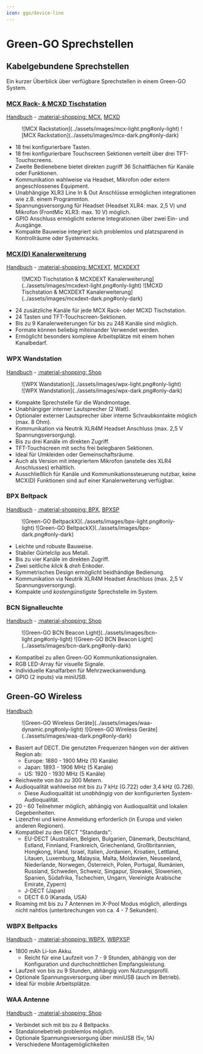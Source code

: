 ```yaml
---
icon: ggo/device-line
---
```

# Green-GO Sprechstellen

## Kabelgebundene Sprechstellen

Ein kurzer Überblick über verfügbare Sprechstellen in einem Green-GO System.

### [MCX Rack- & MCXD Tischstation]()

[Handbuch](https://manual.greengoconnect.com/en/devices/mcx/) - [:material-shopping: MCX](https://www.castinfo.de/greengo-mcx-32-kanal-19-rackstation-1he.html), [MCXD](https://www.castinfo.de/greengo-mcxd-32-kanal-tischstation.html)

<figure markdown>
![MCX Rackstation](../assets/images/mcx-light.png#only-light)
![MCX Rackstation](../assets/images/mcx-dark.png#only-dark)
</figure>

- 18 frei konfigurierbare Tasten.
- 18 frei konfigurierbare Touchscreen Sektionen verteilt über drei TFT-Touchscreens.
- Zweite Bedienebene bietet direkten zugriff 36 Schaltflächen für Kanäle oder Funktionen.
- Kommunikation wahlweise via Headset, Mikrofon oder extern angeschlossenes Equipment.
- Unabhängige XLR3 Line In & Out Anschlüsse ermöglichen integrationen wie z.B. einem Programmton.
- Spannungsversorgung für Headset (Headset XLR4: max. 2,5 V) und Mikrofon (FrontMic XLR3: max. 10 V) möglich.
- GPIO Anschluss ermöglicht externe Integrationen über zwei Ein- und Ausgänge.
- Kompakte Bauweise integriert sich problemlos und platzsparend in Kontrollräume oder Systemracks.

### [MCX(D) Kanalerweiterung]()

[Handbuch](https://manual.greengoconnect.com/en/devices/mcxext/) - [:material-shopping: MCXEXT](https://www.castinfo.de/greengo-mcxext-24-kanal-19-erweiterung-fur-mcx.html), [MCXDEXT](https://www.castinfo.de/greengo-mcxdext-24-kanal-erweiterung-fur-mcxd.html)

<figure markdown>
![MCXD Tischstation & MCXDEXT Kanalerweiterung](../assets/images/mcxdext-light.png#only-light)
![MCXD Tischstation & MCXDEXT Kanalerweiterung](../assets/images/mcxdext-dark.png#only-dark)
</figure>

- 24 zusätzliche Kanäle für jede MCX Rack- oder MCXD Tischstation.
- 24 Tasten und TFT-Touchscreen-Sektionen.
- Bis zu 9 Kanalerweiterungen für bis zu 248 Kanäle sind möglich.
- Formate können beliebig miteinander Verwendet werden.
- Ermöglicht besonders komplexe Arbeitsplätze mit einem hohen Kanalbedarf.

### WPX Wandstation

[Handbuch](https://manual.greengoconnect.com/en/devices/wpx/) - [:material-shopping: Shop](https://www.castinfo.de/green-go-wpx-wandstation.html)

<figure markdown>
![WPX Wandstation](../assets/images/wpx-light.png#only-light)
![WPX Wandstation](../assets/images/wpx-dark.png#only-dark)
</figure>

- Kompakte Sprechstelle für die Wandmontage.
- Unabhängiger interner Lautsprecher (2 Watt).
- Optionaler externer Lautsprecher über interne Schraubkontakte möglich (max. 8 Ohm).
- Kommunikation via Neutrik XLR4M Headset Anschluss (max. 2,5 V Spannungsversorgung).
- Bis zu drei Kanäle im direkten Zugriff.
- TFT-Touchscreen mit sechs frei belegbaren Sektionen.
- Ideal für Umkleiden oder Gemeinschaftsräume.
- Auch als Version mit integriertem Mikrofon (anstelle des XLR4 Anschlusses) erhältlich.
- Ausschließlich für Kanäle und Kommunikationssteuerung nutzbar, keine MCX(D) Funktionen sind auf einer Kanalerweiterung verfügbar.

### BPX Beltpack

[Handbuch](https://manual.greengoconnect.com/en/devices/bpx/) - [:material-shopping: BPX](https://www.castinfo.de/greengo-bpx-beltpack.html), [BPXSP](https://www.castinfo.de/green-go-bpxsp-beltpack-sport-version.html)

<figure markdown>
![Green-GO BeltpackX](../assets/images/bpx-light.png#only-light)
![Green-GO BeltpackX](../assets/images/bpx-dark.png#only-dark)
</figure>

- Leichte und robuste Bauweise.
- Stabiler Gürtelclip aus Metall.
- Bis zu vier Kanäle im direkten Zugriff.
- Zwei seitliche _klick_ & _dreh_ Enkoder.
- Symmetrisches Design ermöglicht beidhändige Bedienung.
- Kommunikation via Neutrik XLR4M Headset Anschluss (max. 2,5 V Spannungsversorgung).
- Kompakte und _kostengünstigste_ Sprechstelle im System.

### BCN Signalleuchte

[Handbuch](https://manual.greengoconnect.com/en/devices/bcn/) - [:material-shopping: Shop](https://www.castinfo.de/green-go-beacon-signal-leuchte.html)

<figure markdown>
![Green-GO BCN Beacon Light](../assets/images/bcn-light.png#only-light)
![Green-GO BCN Beacon Light](../assets/images/bcn-dark.png#only-dark)
</figure>

- Kompatibel zu allen Green-GO Kommunikationssignalen.
- RGB LED-Array für visuelle Signale.
- Individuelle Kanalfarben für Mehrzweckanwendung.
- GPIO (2 inputs) via miniUSB.

## Green-GO Wireless

[Handbuch](https://manual.greengoconnect.com/en/guides/wirelessx/)

<figure markdown>
![Green-GO Wireless Geräte](../assets/images/waa-dynamic.png#only-light)
![Green-GO Wireless Geräte](../assets/images/waa-dark.png#only-dark)
</figure>

- Basiert auf DECT. Die genutzten Frequenzen hängen von der aktiven Region ab:
    - Europe: 1880 - 1900 MHz (10 Kanäle)
    - Japan: 1893 - 1906 MHz (5 Kanäle)
    - US: 1920 - 1930 MHz (5 Kanäle)
- Reichweite von _bis zu_ 300 Metern.
- Audioqualität wahlweise mit bis zu 7 kHz (G.722) oder 3,4 kHz (G.726).
    - Diese Audioqualität ist _unabhängig_ von der konfigurierten System-Audioqualität.
- 20 - 60 Teilnehmer möglich, abhängig von Audioqualität und lokalen Gegebenheiten.
- Lizenzfrei und keine Anmeldung erforderlich (in Europa und vielen anderen Regionen).
- Kompatibel zu den DECT "Standards":
    - EU-DECT (Australien, Belgien, Bulgarien, Dänemark, Deutschland, Estland, Finnland, Frankreich, Griechenland, Großbritannien, Hongkong, Irland, Israel, Italien, Jordanien, Kroatien, Lettland, Litauen, Luxemburg, Malaysia, Malta, Moldawien, Neuseeland, Niederlande, Norwegen, Österreich, Polen, Portugal, Rumänien, Russland, Schweden, Schweiz, Singapur, Slowakei, Slowenien, Spanien, Südafrika, Tschechien, Ungarn, Vereinigte Arabische Emirate, Zypern)
    - J-DECT (Japan)
    - DECT 6.0 (Kanada, USA)
- Roaming mit bis zu 7 Antennen im X-Pool Modus möglich, allerdings nicht nahtlos (unterbrechungen von ca. 4 - 7 Sekunden).

### WBPX Beltpacks

[Handbuch](https://manual.greengoconnect.com/en/devices/wbpx/) - [:material-shopping: WBPX](https://www.castinfo.de/green-go-wbpx-wireless-beltpack.html), [WBPXSP](https://www.castinfo.de/green-go-wbpxsp-wireless-beltpack-sport-version.html)

- 1800 mAh Li-Ion Akku.
    - Reicht für eine Laufzeit von 7 - 9 Stunden, abhängig von der Konfiguration und durchschnittlichen Empfangsleistung.
- Laufzeit von bis zu 9 Stunden, abhängig vom Nutzungsprofil.
- Optionale Spannungsversorgung über miniUSB (auch im Betrieb).
- Ideal für mobile Arbeitsplätze.

### WAA Antenne

[Handbuch](https://manual.greengoconnect.com/en/devices/waa/) - [:material-shopping: Shop](https://www.castinfo.de/green-go-beacon-signal-leuchte.html)

- Verbindet sich mit bis zu 4 Beltpacks.
- Standalonebetrieb problemlos möglich.
- Optionale Spannungsversorgung über miniUSB (5v, 1A)
- Verschiedene Montagemöglichkeiten